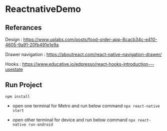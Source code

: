 # ReactnativeDemo

## Referances

Design : https://www.uplabs.com/posts/food-order-app-8cacb34c-e410-4605-9a91-20fb491e1e9a

Drawer navigation : https://aboutreact.com/react-native-navigation-drawer/

Hooks : https://www.educative.io/edpresso/react-hooks-introduction---usestate


## Run Project

`npm install`

- open one terminal for Metro and run below command 
`npx react-native start`

- open other terminal for device and run below command 
`npx react-native run-android`